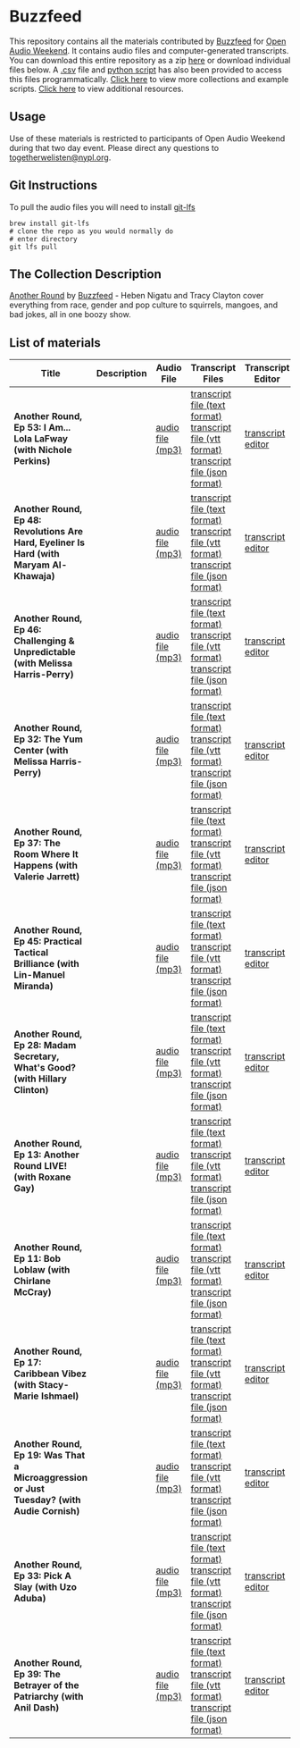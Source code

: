 # Buzzfeed

This repository contains all the materials contributed by [Buzzfeed](https://www.buzzfeed.com/audio) for [Open Audio Weekend](https://github.com/nypl-openaudio/start-here). It contains audio files and computer-generated transcripts. You can download this entire repository as a zip [here](https://s3.amazonaws.com/togetherwelisten.nypl.org/data/data-buzzfeed.zip) or download individual files below. A [.csv](https://github.com/nypl-openaudio/data-buzzfeed/blob/master/manifest.csv) file and [python script](https://github.com/nypl-openaudio/data-buzzfeed/blob/master/get_materials.py) has also been provided to access this files programmatically. [Click here](https://github.com/nypl-openaudio/start-here/materials) to view more collections and example scripts. [Click here](https://github.com/nypl-openaudio/start-here#resources) to view additional resources.

## Usage
Use of these materials is restricted to participants of Open Audio Weekend during that two day event. Please direct any questions to [togetherwelisten@nypl.org](mailto:togetherwelisten@nypl.org).

## Git Instructions
To pull the audio files you will need to install [git-lfs](https://git-lfs.github.com/)

```
brew install git-lfs
# clone the repo as you would normally do
# enter directory
git lfs pull
```

## The Collection Description
[Another Round](https://www.buzzfeed.com/anotherround) by [Buzzfeed](https://www.buzzfeed.com/) - Heben Nigatu and Tracy Clayton cover everything from race, gender and pop culture to squirrels, mangoes, and bad jokes, all in one boozy show.

## List of materials
| Title | Description | Audio File | Transcript Files | Transcript Editor |
|---|---|---|---|---|
| **Another Round, Ep 53: I Am... Lola LaFway (with Nichole Perkins)** |  | [audio file (mp3)](https://github.com/nypl-openaudio/data-buzzfeed/raw/master/audio/ep-53-i-am-lola-lafway.mp3) | [transcript file (text format)](https://github.com/nypl-openaudio/data-buzzfeed/raw/master/transcripts/text/ep-53-i-am-lola-lafway.text) [transcript file (vtt format)](https://github.com/nypl-openaudio/data-buzzfeed/raw/master/transcripts/vtt/ep-53-i-am-lola-lafway.vtt) [transcript file (json format)](https://github.com/nypl-openaudio/data-buzzfeed/raw/master/transcripts/json/ep-53-i-am-lola-lafway.json) | [transcript editor](https://opentranscript.herokuapp.com/transcripts/ep-53-i-am-lola-lafway) |
| **Another Round, Ep 48: Revolutions Are Hard, Eyeliner Is Hard (with Maryam Al-Khawaja)** |  | [audio file (mp3)](https://github.com/nypl-openaudio/data-buzzfeed/raw/master/audio/ep-48-revolutions-are-hard-eyeliner-is-hard.mp3) | [transcript file (text format)](https://github.com/nypl-openaudio/data-buzzfeed/raw/master/transcripts/text/ep-48-revolutions-are-hard-eyeliner-is-hard.text) [transcript file (vtt format)](https://github.com/nypl-openaudio/data-buzzfeed/raw/master/transcripts/vtt/ep-48-revolutions-are-hard-eyeliner-is-hard.vtt) [transcript file (json format)](https://github.com/nypl-openaudio/data-buzzfeed/raw/master/transcripts/json/ep-48-revolutions-are-hard-eyeliner-is-hard.json) | [transcript editor](https://opentranscript.herokuapp.com/transcripts/ep-48-revolutions-are-hard-eyeliner-is-hard) |
| **Another Round, Ep 46: Challenging & Unpredictable (with Melissa Harris-Perry)** |  | [audio file (mp3)](https://github.com/nypl-openaudio/data-buzzfeed/raw/master/audio/ep-46-challenging--unpredictable.mp3) | [transcript file (text format)](https://github.com/nypl-openaudio/data-buzzfeed/raw/master/transcripts/text/ep-46-challenging--unpredictable.text) [transcript file (vtt format)](https://github.com/nypl-openaudio/data-buzzfeed/raw/master/transcripts/vtt/ep-46-challenging--unpredictable.vtt) [transcript file (json format)](https://github.com/nypl-openaudio/data-buzzfeed/raw/master/transcripts/json/ep-46-challenging--unpredictable.json) | [transcript editor](https://opentranscript.herokuapp.com/transcripts/ep-46-challenging--unpredictable) |
| **Another Round, Ep 32: The Yum Center (with Melissa Harris-Perry)** |  | [audio file (mp3)](https://github.com/nypl-openaudio/data-buzzfeed/raw/master/audio/ep-32-the-yum-center.mp3) | [transcript file (text format)](https://github.com/nypl-openaudio/data-buzzfeed/raw/master/transcripts/text/ep-32-the-yum-center.text) [transcript file (vtt format)](https://github.com/nypl-openaudio/data-buzzfeed/raw/master/transcripts/vtt/ep-32-the-yum-center.vtt) [transcript file (json format)](https://github.com/nypl-openaudio/data-buzzfeed/raw/master/transcripts/json/ep-32-the-yum-center.json) | [transcript editor](https://opentranscript.herokuapp.com/transcripts/ep-32-the-yum-center) |
| **Another Round, Ep 37: The Room Where It Happens (with Valerie Jarrett)** |  | [audio file (mp3)](https://github.com/nypl-openaudio/data-buzzfeed/raw/master/audio/ep-37-the-room-where-it-happens.mp3) | [transcript file (text format)](https://github.com/nypl-openaudio/data-buzzfeed/raw/master/transcripts/text/ep-37-the-room-where-it-happens.text) [transcript file (vtt format)](https://github.com/nypl-openaudio/data-buzzfeed/raw/master/transcripts/vtt/ep-37-the-room-where-it-happens.vtt) [transcript file (json format)](https://github.com/nypl-openaudio/data-buzzfeed/raw/master/transcripts/json/ep-37-the-room-where-it-happens.json) | [transcript editor](https://opentranscript.herokuapp.com/transcripts/ep-37-the-room-where-it-happens) |
| **Another Round, Ep 45: Practical Tactical Brilliance (with Lin-Manuel Miranda)** |  | [audio file (mp3)](https://github.com/nypl-openaudio/data-buzzfeed/raw/master/audio/ep-45-practical-tactical-brilliance.mp3) | [transcript file (text format)](https://github.com/nypl-openaudio/data-buzzfeed/raw/master/transcripts/text/ep-45-practical-tactical-brilliance.text) [transcript file (vtt format)](https://github.com/nypl-openaudio/data-buzzfeed/raw/master/transcripts/vtt/ep-45-practical-tactical-brilliance.vtt) [transcript file (json format)](https://github.com/nypl-openaudio/data-buzzfeed/raw/master/transcripts/json/ep-45-practical-tactical-brilliance.json) | [transcript editor](https://opentranscript.herokuapp.com/transcripts/ep-45-practical-tactical-brilliance) |
| **Another Round, Ep 28: Madam Secretary, What's Good? (with Hillary Clinton)** |  | [audio file (mp3)](https://github.com/nypl-openaudio/data-buzzfeed/raw/master/audio/ep-28-madam-secretary-whats-good.mp3) | [transcript file (text format)](https://github.com/nypl-openaudio/data-buzzfeed/raw/master/transcripts/text/ep-28-madam-secretary-whats-good.text) [transcript file (vtt format)](https://github.com/nypl-openaudio/data-buzzfeed/raw/master/transcripts/vtt/ep-28-madam-secretary-whats-good.vtt) [transcript file (json format)](https://github.com/nypl-openaudio/data-buzzfeed/raw/master/transcripts/json/ep-28-madam-secretary-whats-good.json) | [transcript editor](https://opentranscript.herokuapp.com/transcripts/ep-28-madam-secretary-whats-good) |
| **Another Round, Ep 13: Another Round LIVE! (with Roxane Gay)** |  | [audio file (mp3)](https://github.com/nypl-openaudio/data-buzzfeed/raw/master/audio/ep-13-another-round-live.mp3) | [transcript file (text format)](https://github.com/nypl-openaudio/data-buzzfeed/raw/master/transcripts/text/ep-13-another-round-live.text) [transcript file (vtt format)](https://github.com/nypl-openaudio/data-buzzfeed/raw/master/transcripts/vtt/ep-13-another-round-live.vtt) [transcript file (json format)](https://github.com/nypl-openaudio/data-buzzfeed/raw/master/transcripts/json/ep-13-another-round-live.json) | [transcript editor](https://opentranscript.herokuapp.com/transcripts/ep-13-another-round-live) |
| **Another Round, Ep 11: Bob Loblaw (with Chirlane McCray)** |  | [audio file (mp3)](https://github.com/nypl-openaudio/data-buzzfeed/raw/master/audio/ep-11-bob-loblaw.mp3) | [transcript file (text format)](https://github.com/nypl-openaudio/data-buzzfeed/raw/master/transcripts/text/ep-11-bob-loblaw.text) [transcript file (vtt format)](https://github.com/nypl-openaudio/data-buzzfeed/raw/master/transcripts/vtt/ep-11-bob-loblaw.vtt) [transcript file (json format)](https://github.com/nypl-openaudio/data-buzzfeed/raw/master/transcripts/json/ep-11-bob-loblaw.json) | [transcript editor](https://opentranscript.herokuapp.com/transcripts/ep-11-bob-loblaw) |
| **Another Round, Ep 17: Caribbean Vibez (with Stacy-Marie Ishmael)** |  | [audio file (mp3)](https://github.com/nypl-openaudio/data-buzzfeed/raw/master/audio/ep-17-caribbean-vibez.mp3) | [transcript file (text format)](https://github.com/nypl-openaudio/data-buzzfeed/raw/master/transcripts/text/ep-17-caribbean-vibez.text) [transcript file (vtt format)](https://github.com/nypl-openaudio/data-buzzfeed/raw/master/transcripts/vtt/ep-17-caribbean-vibez.vtt) [transcript file (json format)](https://github.com/nypl-openaudio/data-buzzfeed/raw/master/transcripts/json/ep-17-caribbean-vibez.json) | [transcript editor](https://opentranscript.herokuapp.com/transcripts/ep-17-caribbean-vibez) |
| **Another Round, Ep 19: Was That a Microaggression or Just Tuesday? (with Audie Cornish)** |  | [audio file (mp3)](https://github.com/nypl-openaudio/data-buzzfeed/raw/master/audio/ep-19-was-that-a-microaggression-or-just-tuesday.mp3) | [transcript file (text format)](https://github.com/nypl-openaudio/data-buzzfeed/raw/master/transcripts/text/ep-19-was-that-a-microaggression-or-just-tuesday.text) [transcript file (vtt format)](https://github.com/nypl-openaudio/data-buzzfeed/raw/master/transcripts/vtt/ep-19-was-that-a-microaggression-or-just-tuesday.vtt) [transcript file (json format)](https://github.com/nypl-openaudio/data-buzzfeed/raw/master/transcripts/json/ep-19-was-that-a-microaggression-or-just-tuesday.json) | [transcript editor](https://opentranscript.herokuapp.com/transcripts/ep-19-was-that-a-microaggression-or-just-tuesday) |
| **Another Round, Ep 33: Pick A Slay (with Uzo Aduba)** |  | [audio file (mp3)](https://github.com/nypl-openaudio/data-buzzfeed/raw/master/audio/ep-33-pick-a-slay.mp3) | [transcript file (text format)](https://github.com/nypl-openaudio/data-buzzfeed/raw/master/transcripts/text/ep-33-pick-a-slay.text) [transcript file (vtt format)](https://github.com/nypl-openaudio/data-buzzfeed/raw/master/transcripts/vtt/ep-33-pick-a-slay.vtt) [transcript file (json format)](https://github.com/nypl-openaudio/data-buzzfeed/raw/master/transcripts/json/ep-33-pick-a-slay.json) | [transcript editor](https://opentranscript.herokuapp.com/transcripts/ep-33-pick-a-slay) |
| **Another Round, Ep 39: The Betrayer of the Patriarchy (with Anil Dash)** |  | [audio file (mp3)](https://github.com/nypl-openaudio/data-buzzfeed/raw/master/audio/ep-39-the-betrayer-of-the-patriarchy.mp3) | [transcript file (text format)](https://github.com/nypl-openaudio/data-buzzfeed/raw/master/transcripts/text/ep-39-the-betrayer-of-the-patriarchy.text) [transcript file (vtt format)](https://github.com/nypl-openaudio/data-buzzfeed/raw/master/transcripts/vtt/ep-39-the-betrayer-of-the-patriarchy.vtt) [transcript file (json format)](https://github.com/nypl-openaudio/data-buzzfeed/raw/master/transcripts/json/ep-39-the-betrayer-of-the-patriarchy.json) | [transcript editor](https://opentranscript.herokuapp.com/transcripts/ep-39-the-betrayer-of-the-patriarchy) |

